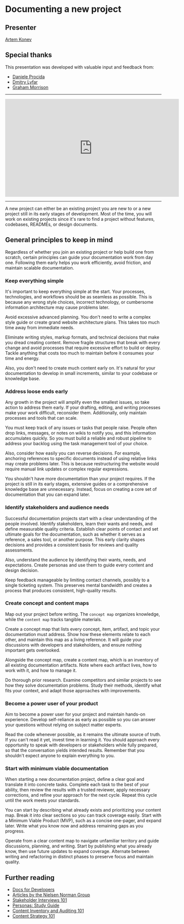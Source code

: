 # Documenting a new project

## Presenter

[Artem Konev](https://www.linkedin.com/in/artemkonev/)

## Special thanks

This presentation was developed with valuable input and feedback from:

* [Daniele Procida](https://www.linkedin.com/in/danieleprocida/)
* [Dmitry Lyfar](https://www.linkedin.com/in/dmitrylyfar/)
* [Graham Morrison](https://github.com/degville)

---

<iframe width="560" height="315" src="https://www.youtube.com/embed/l4VzYjsqUC4?si=TQtREfjn2WVaL-s8" title="YouTube video player" frameborder="0" allow="accelerometer; autoplay; clipboard-write; encrypted-media; gyroscope; picture-in-picture; web-share" referrerpolicy="strict-origin-when-cross-origin" allowfullscreen></iframe>

---

A new project can either be an existing project you are new to or a new project still in its early stages of development. Most of the time, you will work on existing projects since it's rare to find a project without features, codebases, READMEs, or design documents.

## General principles to keep in mind

Regardless of whether you join an existing project or help build one from scratch, certain principles can guide your documentation work from day one. Following them early helps you work efficiently, avoid friction, and maintain scalable documentation.

### Keep everything simple

It's important to keep everything simple at the start. Your processes, technologies, and workflows should be as seamless as possible. This is because any wrong style choices, incorrect technology, or cumbersome information architecture may cause problems later.

Avoid excessive advanced planning. You don't need to write a complex style guide or create grand website architecture plans. This takes too much time away from immediate needs.

Eliminate writing styles, markup formats, and technical decisions that make you dread creating content. Remove fragile structures that break with every change and avoid processes that require excessive effort to build or deploy. Tackle anything that costs too much to maintain before it consumes your time and energy.

Also, you don't need to create much content early on. It's natural for your documentation to develop in small increments, similar to your codebase or knowledge base.

### Address loose ends early

Any growth in the project will amplify even the smallest issues, so take action to address them early. If your drafting, editing, and writing processes make your work difficult, reconsider them. Additionally, only maintain processes and tools that can scale.

You must keep track of any issues or tasks that people raise. People often drop links, messages, or notes on wikis to notify you, and this information accumulates quickly. So you must build a reliable and robust pipeline to address your backlog using the task management tool of your choice.

Also, consider how easily you can reverse decisions. For example, anchoring references to specific documents instead of using relative links may create problems later. This is because restructuring the website would require manual link updates or complex regular expressions.

You shouldn't have more documentation than your project requires. If the project is still in its early stages, extensive guides or a comprehensive knowledge base are unnecessary. Instead, focus on creating a core set of documentation that you can expand later.

### Identify stakeholders and audience needs

Successful documentation projects start with a clear understanding of the people involved. Identify stakeholders, learn their wants and needs, and define measurable quality criteria. Establish clear points of contact and set ultimate goals for the documentation, such as whether it serves as a reference, a sales tool, or another purpose. This early clarity shapes decisions and provides a consistent basis for reviews and quality assessments.

Also, understand the audience by identifying their wants, needs, and expectations. Create personas and use them to guide every content and design decision.

Keep feedback manageable by limiting contact channels, possibly to a single ticketing system. This preserves mental bandwidth and creates a process that produces consistent, high-quality results.

### Create concept and content maps

Map out your project before writing. The `concept map` organizes knowledge, while the `content map` tracks tangible materials.

Create a concept map that lists every concept, item, artifact, and topic your documentation must address. Show how these elements relate to each other, and maintain this map as a living reference. It will guide your discussions with developers and stakeholders, and ensure nothing important gets overlooked.

Alongside the concept map, create a content map, which is an inventory of all existing documentation artifacts. Note where each artifact lives, how to work with it, and how to manage it.

Do thorough prior research. Examine competitors and similar projects to see how they solve documentation problems. Study their methods, identify what fits your context, and adapt those approaches with improvements.

### Become a power user of your product

Aim to become a power user for your project and maintain hands-on experience. Develop self-reliance as early as possible so you can answer your questions without relying on subject matter experts.

Read the code whenever possible, as it remains the ultimate source of truth. If you can't read it yet, invest time in learning it. You should approach every opportunity to speak with developers or stakeholders while fully prepared, so that the conversation yields intended results. Remember that you shouldn't expect anyone to explain everything to you.

### Start with minimum viable documentation

When starting a new documentation project, define a clear goal and translate it into concrete tasks. Complete each task to the best of your ability, then review the results with a trusted reviewer, apply necessary corrections, and refine your approach for the next cycle. Repeat this cycle until the work meets your standards.

You can start by describing what already exists and prioritizing your content map. Break it into clear sections so you can track coverage easily. Start with a Minimum Viable Product (MVP), such as a concise one-pager, and expand later. Write what you know now and address remaining gaps as you progress.

Operate from a clear content map to navigate unfamiliar territory and guide discussions, planning, and writing. Start by publishing what you already know, then use future updates to expand coverage. Alternate between writing and refactoring in distinct phases to preserve focus and maintain quality.

## Further reading

* [Docs for Developers](https://docsfordevelopers.com/)
* [Articles by the Nielsen Norman Group](https://www.nngroup.com/)
* [Stakeholder Interviews 101](https://www.nngroup.com/articles/stakeholder-interviews/)
* [Personas: Study Guide](https://www.nngroup.com/articles/personas-study-guide/)
* [Content Inventory and Auditing 101](https://www.nngroup.com/articles/content-audits/)
* [Content Strategy 101](https://www.nngroup.com/articles/content-strategy/)
